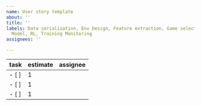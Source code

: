 ```yaml
---
name: User story template
about: ''
title: ''
labels: Data serialization, Env Design, Feature extraction, Game selection, IL, NN
  Model, RL, Training Monitoring
assignees: ''

---
```


| task | estimate | assignee | 
|---|---|---|
|  - [ ]  |  1 |   |   
|  - [ ]  |  1 |   |
|  - [ ]  |  1 |   |
